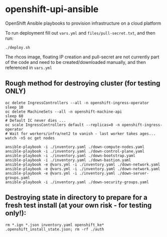 # openshift-upi-ansible
OpenShift Ansible playbooks to provision infrastructure on a cloud platform

To run deployment fill out `vars.yml` and `files/pull-secret.txt`, and then run:

`./deploy.sh`

The rhcos image, floating IP creation and pull-secret are not currently part of the code and need to be created/downloaded manually, and then referenced in `vars.yml`




## Rough method for destroying cluster (for testing ONLY)
```
oc delete IngressControllers --all -n openshift-ingress-operator      
sleep 10
oc delete MachineSets --all -n openshift-machine-api
sleep 60
# Default IC never dies ...
oc scale IngressControllers default --replicas=0 -n openshift-ingress-operator
# Wait for workers/infra/net2 to vanish - last worker takes ages...
watch -n5 oc get nodes

ansible-playbook -i ./inventory.yaml ./down-compute-nodes.yaml
ansible-playbook -i ./inventory.yaml ./down-control-plane.yaml
ansible-playbook -i ./inventory.yaml ./down-bootstrap.yaml
ansible-playbook -i ./inventory.yaml ./down-bastion.yaml
ansible-playbook -e @vars.yml -i ./inventory.yaml ./down-network.yaml
ansible-playbook -e @vars.yml -i ./inventory.yaml ./down-network.yaml
ansible-playbook -e @vars.yml -i ./inventory.yaml ./down-server-groups.yaml
ansible-playbook -i ./inventory.yaml ./down-security-groups.yaml
```

## Destroying state in directory to prepare for a fresh test install (at your own risk - for testing only!):
```
rm *.ign *.json inventory.yaml openshift_ke* .openshift_install_state.json; rm -rf ./auth
```
